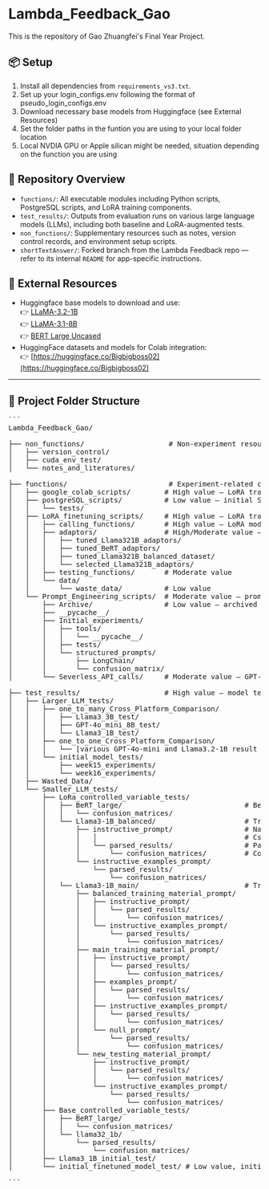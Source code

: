 # Lambda_Feedback_Gao

This is the repository of Gao Zhuangfei's Final Year Project.

## 📦 Setup
1. Install all dependencies from `requirements_vs3.txt`.
2. Set up your login_configs.env following the format of pseudo_login_configs.env
3. Download necessary base models from Huggingface (see External Resources)
4. Set the folder paths in the funtion you are using to your local folder location 
5. Local NVDIA GPU or Apple silican might be needed, situation depending on the function you are using


## 📁 Repository Overview

- `functions/`: All executable modules including Python scripts, PostgreSQL scripts, and LoRA training components.
- `test_results/`: Outputs from evaluation runs on various large language models (LLMs), including both baseline and LoRA-augmented tests.
- `non_functions/`: Supplementary resources such as notes, version control records, and environment setup scripts.
- `shortTextAnswer/`: Forked branch from the Lambda Feedback repo — refer to its internal `README` for app-specific instructions.

## 🔗 External Resources
- Huggingface base models to download and use:  
  👉 [LLaMA-3.2-1B](https://huggingface.co/meta-llama/Llama-3.2-1B)  
  👉 [LLaMA-3.1-8B](https://huggingface.co/Bigbigboss02/llama3.1-8B)  
  👉 [BERT Large Uncased](https://huggingface.co/Bigbigboss02/bert-large-uncased)  
- HuggingFace datasets and models for Colab integration:  
  👉 [https://huggingface.co/Bigbigboss02](https://huggingface.co/Bigbigboss02)

---

## 📂 Project Folder Structure
<pre lang="markdown">
```
Lambda_Feedback_Gao/

├── non_functions/                    # Non-experiment resources
│   ├── version_control/
│   ├── cuda_env_test/
│   └── notes_and_literatures/

├── functions/                        # Experiment-related code and modules
│   ├── google_colab_scripts/        # High value — LoRA training notebook
│   ├── postgreSQL_scripts/          # Low value — initial SQL scripts
│   │   └── tests/
│   ├── LoRA_finetuning_scripts/     # High value — LoRA training/testing
│   │   ├── calling_functions/       # High value — LoRA model interface
│   │   ├── adaptors/                # High/Moderate value — trained LoRA weights
│   │   │   ├── tuned_Llama321B_adaptors/
│   │   │   ├── tuned_BeRT_adaptors/
│   │   │   ├── tuned_Llama321B_balanced_dataset/
│   │   │   └── selected_Llama321B_adaptors/
│   │   ├── testing_functions/       # Moderate value
│   │   └── data/
│   │       └── waste_data/          # Low value
│   └── Prompt_Engineering_scripts/  # Moderate value — prompt logic + API
│       ├── Archive/                 # Low value — archived code
│       ├── __pycache__/
│       ├── Initial_experiments/
│       │   ├── tools/
│       │   │   └── __pycache__/
│       │   ├── tests/
│       │   └── structured_prompts/
│       │       ├── LongChain/
│       │       └── confusion_matrix/
│       └── Severless_API_calls/     # Moderate value — GPT-4o-mini endpoint calls

├── test_results/                    # High value — model test results
│   ├── Larger_LLM_tests/
│   │   ├── one_to_many_Cross_Platform_Comparison/
│   │   │   ├── Llama3_3B_test/
│   │   │   ├── GPT-4o_mini_8B_test/
│   │   │   └── Llama3_1B_test/
│   │   ├── one_to_one_Cross_Platform_Comparison/
│   │   │   └── [various GPT-4o-mini and Llama3.2-1B result folders]
│   │   └── initial_model_tests/
│   │       ├── week15_experiments/
│   │       └── week16_experiments/
│   ├── Wasted_Data/
│   └── Smaller_LLM_tests/
│       ├── LoRa_controlled_variable_tests/
│       │   ├── BeRT_large/                             # BeRT testing results
│       │   │   └── confusion_matrices/
│       │   └── Llama3-1B_balanced/                     # Trained on Balanced training dataset
│       │       ├── instructive_prompt/                 # Named by prompt type used at testing
│       │       │   │                                   # Csv file named prompt/arg type used at fine-tuning
│       │       │   └── parsed_results/                 # Parsed results
│       │       │       └── confusion_matrices/         # Confusion matrices ploted
│       │       └── instructive_examples_prompt/
│       │           └── parsed_results/
│       │               └── confusion_matrices/
│       │   └── Llama3-1B_main/                         # Trained on Main training dataset
│       │       ├── balanced_training_material_prompt/
│       │       │   ├── instructive_prompt/
│       │       │   │   └── parsed_results/
│       │       │   │       └── confusion_matrices/
│       │       │   └── instructive_examples_prompt/
│       │       │       └── parsed_results/
│       │       │           └── confusion_matrices/
│       │       ├── main_training_material_prompt/
│       │       │   ├── instructive_prompt/
│       │       │   │   └── parsed_results/
│       │       │   │       └── confusion_matrices/
│       │       │   ├── examples_prompt/
│       │       │   │   └── parsed_results/
│       │       │   │       └── confusion_matrices/
│       │       │   ├── instructive_examples_prompt/
│       │       │   │   └── parsed_results/
│       │       │   │       └── confusion_matrices/
│       │       │   └── null_prompt/
│       │       │       └── parsed_results/
│       │       │           └── confusion_matrices/
│       │       └── new_testing_material_prompt/
│       │           ├── instructive_prompt/
│       │           │   └── parsed_results/
│       │           │       └── confusion_matrices/
│       │           └── instructive_examples_prompt/
│       │               └── parsed_results/
│       │                   └── confusion_matrices/
│       ├── Base_controlled_variable_tests/
│       │   ├── BeRT_large/
│       │   │   └── confusion_matrices/
│       │   └── llama32_1b/
│       │       └── parsed_results/
│       │           └── confusion_matrices/
│       ├── Llama3_1B_initial_test/
│       └── initial_finetuned_model_test/ # Low value, initial attempts

```
</pre>


